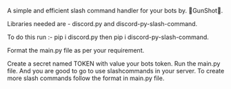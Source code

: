 A simple and efficient slash command handler for your bots by. 
🔪GunShot🔪.

Libraries needed are - 
discord.py and discord-py-slash-command.

To do this run :- 
pip i discord.py
     then 
pip i discord-py-slash-command.

Format the main.py file as per your requirement.

Create a secret named TOKEN
with value your bots token. 
Run the main.py file.
And you are good to go to use slashcommands in your server.
To create more slash commands follow the format in main.py file.
